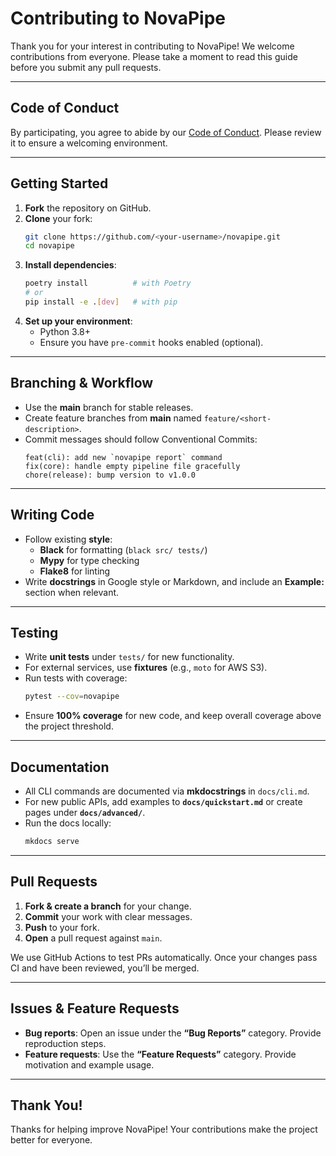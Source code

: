 # Contributing to NovaPipe

Thank you for your interest in contributing to NovaPipe! We welcome contributions from everyone. Please take a moment to read this guide before you submit any pull requests.

---

## Code of Conduct

By participating, you agree to abide by our [Code of Conduct](CODE_OF_CONDUCT.md). Please review it to ensure a welcoming environment.

---

## Getting Started

1. **Fork** the repository on GitHub.  
2. **Clone** your fork:
   ```bash
   git clone https://github.com/<your-username>/novapipe.git
   cd novapipe
   ```
3. **Install dependencies**:
   ```bash
   poetry install          # with Poetry
   # or
   pip install -e .[dev]   # with pip
   ```
4. **Set up your environment**:
   - Python 3.8+  
   - Ensure you have `pre-commit` hooks enabled (optional).

---

## Branching & Workflow

- Use the **main** branch for stable releases.  
- Create feature branches from **main** named `feature/<short-description>`.  
- Commit messages should follow Conventional Commits:  
  ```
  feat(cli): add new `novapipe report` command
  fix(core): handle empty pipeline file gracefully
  chore(release): bump version to v1.0.0
  ```

---

## Writing Code

- Follow existing **style**:  
  - **Black** for formatting (`black src/ tests/`)  
  - **Mypy** for type checking  
  - **Flake8** for linting  
- Write **docstrings** in Google style or Markdown, and include an **Example:** section when relevant.

---

## Testing

- Write **unit tests** under `tests/` for new functionality.  
- For external services, use **fixtures** (e.g., `moto` for AWS S3).  
- Run tests with coverage:
  ```bash
  pytest --cov=novapipe
  ```
- Ensure **100% coverage** for new code, and keep overall coverage above the project threshold.

---

## Documentation

- All CLI commands are documented via **mkdocstrings** in `docs/cli.md`.  
- For new public APIs, add examples to **`docs/quickstart.md`** or create pages under **`docs/advanced/`**.  
- Run the docs locally:
  ```bash
  mkdocs serve
  ```

---

## Pull Requests

1. **Fork & create a branch** for your change.  
2. **Commit** your work with clear messages.  
3. **Push** to your fork.  
4. **Open** a pull request against `main`.  

We use GitHub Actions to test PRs automatically. Once your changes pass CI and have been reviewed, you’ll be merged.

---

## Issues & Feature Requests

- **Bug reports**: Open an issue under the **“Bug Reports”** category. Provide reproduction steps.  
- **Feature requests**: Use the **“Feature Requests”** category. Provide motivation and example usage.

---

## Thank You!

Thanks for helping improve NovaPipe! Your contributions make the project better for everyone.  
